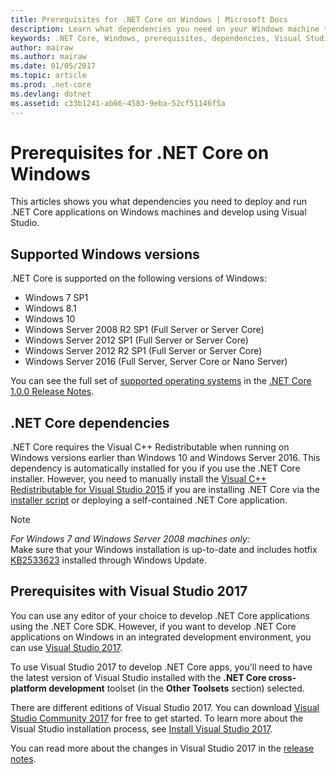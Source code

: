 ```yaml
---
title: Prerequisites for .NET Core on Windows | Microsoft Docs
description: Learn what dependencies you need on your Windows machine to develop and run .NET Core applications.
keywords: .NET Core, Windows, prerequisites, dependencies, Visual Studio
author: mairaw
ms.author: mairaw
ms.date: 01/05/2017
ms.topic: article
ms.prod: .net-core
ms.devlang: dotnet
ms.assetid: c33b1241-ab66-4583-9eba-52cf51146f5a
---
```


# Prerequisites for .NET Core on Windows

This articles shows you what dependencies you need to deploy and run .NET Core applications on Windows machines and develop using Visual Studio.

## Supported Windows versions

.NET Core is supported on the following versions of Windows:

* Windows 7 SP1
* Windows 8.1
* Windows 10
* Windows Server 2008 R2 SP1 (Full Server or Server Core)
* Windows Server 2012 SP1 (Full Server or Server Core)
* Windows Server 2012 R2 SP1 (Full Server or Server Core)
* Windows Server 2016 (Full Server, Server Core or Nano Server)

You can see the full set of [supported operating systems](https://github.com/dotnet/core/blob/master/release-notes/1.0/1.0.0.md#rtm-platform-support) in the [.NET Core 1.0.0 Release Notes](https://github.com/dotnet/core/blob/master/release-notes/1.0/1.0.0.md).

## .NET Core dependencies

.NET Core requires the Visual C++ Redistributable when running on Windows versions earlier than Windows 10 and Windows Server 2016. This dependency is automatically installed for you if you use the .NET Core installer. However, you need to manually install the [Visual C++ Redistributable for Visual Studio 2015](https://www.microsoft.com/en-us/download/details.aspx?id=48145) if you are installing .NET Core via the [installer script](https://docs.microsoft.com/en-us/dotnet/articles/core/tools/dotnet-install-script) or deploying a self-contained .NET Core application.

> [!NOTE]
> <em>For Windows 7 and Windows Server 2008 machines only:</em><br>
> Make sure that your Windows installation is up-to-date and includes hotfix [KB2533623](https://support.microsoft.com/en-us/kb/2533623) installed through Windows Update.

## Prerequisites with Visual Studio 2017

You can use any editor of your choice to develop .NET Core applications using the .NET Core SDK. However, if you want to develop .NET Core applications on Windows in an integrated development environment, you can use [Visual Studio 2017](#visual-studio-2017).

To use Visual Studio 2017 to develop .NET Core apps, you'll need to have the latest version of Visual Studio installed with the **.NET Core cross-platform development** toolset (in the **Other Toolsets** section) selected.

There are different editions of Visual Studio 2017. You can download [Visual Studio Community 2017](https://www.visualstudio.com/vs/visual-studio-2017/#downloadvs) for free to get started.  To learn more about the Visual Studio installation process, see [Install Visual Studio 2017](https://docs.microsoft.com/en-us/visualstudio/install/install-visual-studio).

You can read more about the changes in Visual Studio 2017 in the [release notes](https://www.visualstudio.com/en-us/news/releasenotes/vs2017-relnotes).

[sdk]: https://go.microsoft.com/fwlink/?LinkID=827546
